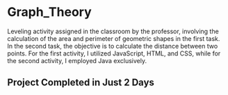 ﻿<h1> Graph_Theory </h1>

<P>Leveling activity assigned in the classroom by the professor, involving the calculation of the area and perimeter of geometric shapes in the first task. In the second task, the objective is to calculate the distance between two points. For the first activity, I utilized JavaScript, HTML, and CSS, while for the second activity, I employed Java exclusively.<P/>

<h2>Project Completed in Just 2 Days</h2>

